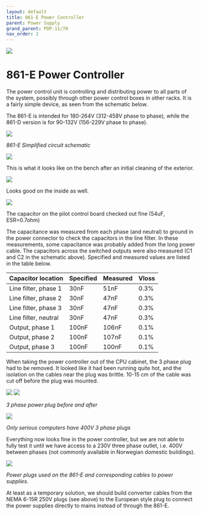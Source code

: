 ```yaml
---
layout: default
title: 861-E Power Controller
parent: Power Supply
grand_parent: PDP-11/70
nav_order: 2
---
```


![](../../../assets/images/pdp-11-70/2021-03-17_09.56_Cabinet_header-1-768x75.jpg)

# 861-E Power Controller

The power control unit is controlling and distributing power to all parts of the system, possibly through other power control boxes in other racks. It is a fairly simple device, as seen from the schematic below.

The 861-E is intended for 180-264V (312-458V phase to phase), while the 861-D version is for 90-132V (156-229V phase to phase).

![](../../../assets/images/pdp-11-70/EK-11070-MM-002_Fig_4.13-1024x890.png)

_861-E Simplified circuit schematic_

![](../../../assets/images/pdp-11-70/2021-03-06_17.42_Power_controller-1024x327.jpeg)

This is what it looks like on the bench after an initial cleaning of the exterior.

![](../../../assets/images/pdp-11-70/2021-03-07_08.08_Power_controller_2-1024x760.jpg)

Looks good on the inside as well.

![](../../../assets/images/pdp-11-70/2021-03-07_08.10_Power_controller-1024x726.jpeg)

The capacitor on the pilot control board checked out fine (54uF, ESR=0.7ohm)

The capacitance was measured from each phase (and neutral) to ground in the power connector to check the capacitors in the line filter. In these measurements, some capacitance was probably added from the long power cable. The capacitors across the switched outputs were also measured (C1 and C2 in the schematic above). Specified and measured values are listed in the table below.

| Capacitor location    | Specified  | Measured   | Vloss |
|-----------------------|------------|------------|-------|
| Line filter, phase 1  | 30nF       | 51nF       | 0.3%  |
| Line filter, phase 2  | 30nF       | 47nF       | 0.3%  |
| Line filter, phase 3  | 30nF       | 47nF       | 0.3%  |
| Line filter, neutral  | 30nF       | 47nF       | 0.3%  |
| Output, phase 1       | 100nF      | 106nF      | 0.1%  |
| Output, phase 2       | 100nF      | 107nF      | 0.1%  |
| Output, phase 3       | 100nF      | 100nF      | 0.1%  |

When taking the power controller out of the CPU cabinet, the 3 phase plug had to be removed. It looked like it had been running quite hot, and the isolation on the cables near the plug was brittle. 10-15 cm of the cable was cut off before the plug was mounted.

![](../../../assets/images/pdp-11-70/2021-03-06_16.04_3phase_plug_1-e1615874322532-768x1025.jpeg)
![](../../../assets/images/pdp-11-70/2021-03-07_07.50_3phase_plug-e1615874356744-712x1024.jpeg)

_3 phase power plug before and after_

![](../../../assets/images/pdp-11-70/2021-03-07_07.56_3phase_plug-1024x768.jpeg)

_Only serious computers have 400V 3 phase plugs_

Everything now looks fine in the power controller, but we are not able to fully test it until we have access to a 230V three phase outlet, i.e. 400V between phases (not commonly available in Norwegian domestic buildings).

![](../../../assets/images/pdp-11-70/EK-11070-MM-002_Fig_3.8.png)

_Power plugs used on the 861-E and corresponding cables to power supplies._

At least as a temporary solution, we should build converter cables from the NEMA 6-15R 250V plugs (see above) to the European style plug to connect the power supplies directly to mains instead of through the 861-E.

